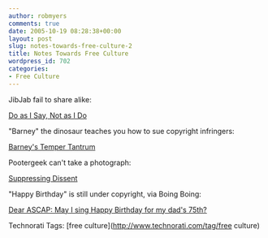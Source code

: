 ```yaml
---
author: robmyers
comments: true
date: 2005-10-19 08:28:38+00:00
layout: post
slug: notes-towards-free-culture-2
title: Notes Towards Free Culture
wordpress_id: 702
categories:
- Free Culture
---
```


  
JibJab fail to share alike:  


  
[Do as I Say, Not as I Do](http://blog.wfmu.org/freeform/2005/10/do_as_i_say_not.html)  


  
"Barney" the dinosaur teaches you how to sue copyright infringers:  


  
[Barney's Temper Tantrum](http://www.eff.org/deeplinks/archives/004065.php)  


  
Pootergeek can't take a photograph:  


  
[Suppressing Dissent](http://www.pootergeek.com/?p=1744)  


  
"Happy Birthday" is still under copyright, via Boing Boing:  


  
[Dear ASCAP: May I sing Happy Birthday for my dad's 75th? ](http://www.boingboing.net/2005/10/18/dear_ascap_may_i_sin.html)  


  


Technorati Tags: [free culture](http://www.technorati.com/tag/free culture)

  


